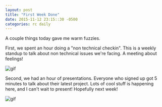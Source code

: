 ```yaml
---
layout: post
title: "First Week Done"
date: 2015-11-12 23:15::30 -0500
categories: rc daily
---
```


A couple things today gave me warm fuzzies.  

First, we spent an hour doing a "non technical checkin". This is a weekly standup to talk about non technical issues we're facing. A meeting about feelings!  

![gif](http://i.giphy.com/kc5vzGoqdct5C.gif)

Second, we had an hour of presentations. Everyone who signed up got 5 minutes to talk about their latest project. Lots of cool stuff is happening here, and I can't wait to present! Hopefully next week!  

![gif](http://i.giphy.com/VKaIkkWo9fqZW.gif)